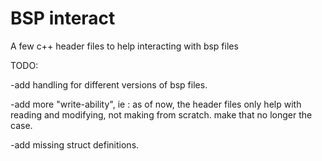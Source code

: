 # BSP interact
A few c++ header files to help interacting with bsp files

TODO:

-add handling for different versions of bsp files.

-add more "write-ability", ie : as of now, the header files only help with reading and modifying, not making from scratch. make that no longer the case.

-add missing struct definitions.
